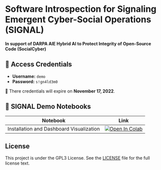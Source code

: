 # **S**oftware **I**ntrospection for Sig**n**aling Emergent Cyber-Soci**al** Operations (SIGNAL)

**In support of DARPA AIE Hybrid AI to Protect Integrity of Open-Source Code (SocialCyber)**

## &#128272; Access Credentials

* **Username:** `demo`
* **Password:** `s!gn4ld3m0`

&#128680; There credentials will expire on **November 17, 2022**.

## &#128278; SIGNAL Demo Notebooks

| Notebook    | Link |
|-------------|------|
| Installation and Dashboard Visualization  | [![Open In Colab](https://colab.research.google.com/assets/colab-badge.svg)](https://colab.research.google.com/github/SRI-CSL/signal-public/blob/main/demo/01_installation_and_dashboard.ipynb) |

## License

This project is under the GPL3 License. See the [LICENSE](https://www.gnu.org/licenses/gpl-3.0.en.html) file for the full license text.
